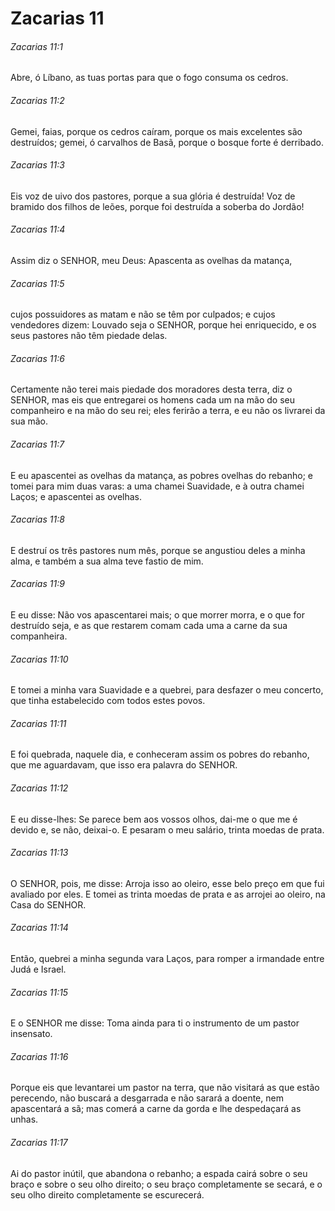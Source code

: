 # Zacarias 11

###### Zacarias 11:1

Abre, ó Líbano, as tuas portas para que o fogo consuma os cedros.

###### Zacarias 11:2

Gemei, faias, porque os cedros caíram, porque os mais excelentes são destruídos; gemei, ó carvalhos de Basã, porque o bosque forte é derribado.

###### Zacarias 11:3

Eis voz de uivo dos pastores, porque a sua glória é destruída! Voz de bramido dos filhos de leões, porque foi destruída a soberba do Jordão!

###### Zacarias 11:4

Assim diz o SENHOR, meu Deus: Apascenta as ovelhas da matança,

###### Zacarias 11:5

cujos possuidores as matam e não se têm por culpados; e cujos vendedores dizem: Louvado seja o SENHOR, porque hei enriquecido, e os seus pastores não têm piedade delas.

###### Zacarias 11:6

Certamente não terei mais piedade dos moradores desta terra, diz o SENHOR, mas eis que entregarei os homens cada um na mão do seu companheiro e na mão do seu rei; eles ferirão a terra, e eu não os livrarei da sua mão.

###### Zacarias 11:7

E eu apascentei as ovelhas da matança, as pobres ovelhas do rebanho; e tomei para mim duas varas: a uma chamei Suavidade, e à outra chamei Laços; e apascentei as ovelhas.

###### Zacarias 11:8

E destruí os três pastores num mês, porque se angustiou deles a minha alma, e também a sua alma teve fastio de mim.

###### Zacarias 11:9

E eu disse: Não vos apascentarei mais; o que morrer morra, e o que for destruído seja, e as que restarem comam cada uma a carne da sua companheira.

###### Zacarias 11:10

E tomei a minha vara Suavidade e a quebrei, para desfazer o meu concerto, que tinha estabelecido com todos estes povos.

###### Zacarias 11:11

E foi quebrada, naquele dia, e conheceram assim os pobres do rebanho, que me aguardavam, que isso era palavra do SENHOR.

###### Zacarias 11:12

E eu disse-lhes: Se parece bem aos vossos olhos, dai-me o que me é devido e, se não, deixai-o. E pesaram o meu salário, trinta moedas de prata.

###### Zacarias 11:13

O SENHOR, pois, me disse: Arroja isso ao oleiro, esse belo preço em que fui avaliado por eles. E tomei as trinta moedas de prata e as arrojei ao oleiro, na Casa do SENHOR.

###### Zacarias 11:14

Então, quebrei a minha segunda vara Laços, para romper a irmandade entre Judá e Israel.

###### Zacarias 11:15

E o SENHOR me disse: Toma ainda para ti o instrumento de um pastor insensato.

###### Zacarias 11:16

Porque eis que levantarei um pastor na terra, que não visitará as que estão perecendo, não buscará a desgarrada e não sarará a doente, nem apascentará a sã; mas comerá a carne da gorda e lhe despedaçará as unhas.

###### Zacarias 11:17

Ai do pastor inútil, que abandona o rebanho; a espada cairá sobre o seu braço e sobre o seu olho direito; o seu braço completamente se secará, e o seu olho direito completamente se escurecerá.

